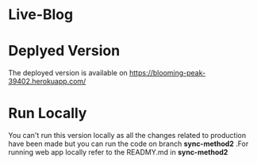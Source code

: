 # Live-Blog

# Deplyed Version
The deployed version is available on 
https://blooming-peak-39402.herokuapp.com/

# Run Locally
You can't run this version locally as all the changes related to production have been made
 but you can run the code on branch **sync-method2** .For running web app locally refer to the READMY.md in **sync-method2**  
